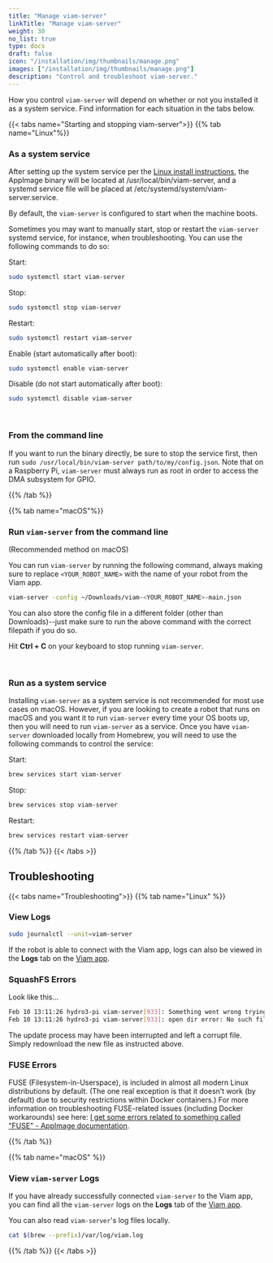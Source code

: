```yaml
---
title: "Manage viam-server"
linkTitle: "Manage viam-server"
weight: 30
no_list: true
type: docs
draft: false
icon: "/installation/img/thumbnails/manage.png"
images: ["/installation/img/thumbnails/manage.png"]
description: "Control and troubleshoot viam-server."
---
```


How you control `viam-server` will depend on whether or not you installed it as a system service.
Find information for each situation in the tabs below.

{{< tabs name="Starting and stopping viam-server">}}
{{% tab name="Linux"%}}

### As a system service

After setting up the system service per the [Linux install instructions](/installation#install-viam-server), the AppImage binary will be located at <file>/usr/local/bin/viam-server</file>, and a systemd service file will be placed at <file>/etc/systemd/system/viam-server.service</file>.

By default, the `viam-server` is configured to start when the machine boots.

Sometimes you may want to manually start, stop or restart the `viam-server` systemd service, for instance, when troubleshooting.
You can use the following commands to do so:

Start:

```sh {id="terminal-prompt" class="command-line" data-prompt="$"}
sudo systemctl start viam-server
```

Stop:

```sh {id="terminal-prompt" class="command-line" data-prompt="$"}
sudo systemctl stop viam-server
```

Restart:

```sh {id="terminal-prompt" class="command-line" data-prompt="$"}
sudo systemctl restart viam-server
```

Enable (start automatically after boot):

```sh {id="terminal-prompt" class="command-line" data-prompt="$"}
sudo systemctl enable viam-server
```

Disable (do not start automatically after boot):

```sh {id="terminal-prompt" class="command-line" data-prompt="$"}
sudo systemctl disable viam-server
```

<br>

### From the command line

If you want to run the binary directly, be sure to stop the service first, then run `sudo /usr/local/bin/viam-server path/to/my/config.json`.
Note that on a Raspberry Pi, `viam-server` must always run as root in order to access the DMA subsystem for GPIO.

{{% /tab %}}

{{% tab name="macOS"%}}

### Run `viam-server` from the command line

(Recommended method on macOS)

You can run `viam-server` by running the following command, always making sure to replace `<YOUR_ROBOT_NAME>` with the name of your robot from the Viam app.

```sh {id="terminal-prompt" class="command-line" data-prompt="$"}
viam-server -config ~/Downloads/viam-<YOUR_ROBOT_NAME>-main.json
```

You can also store the config file in a different folder (other than Downloads)--just make sure to run the above command with the correct filepath if you do so.

Hit **Ctrl + C** on your keyboard to stop running `viam-server`.

<br>

### Run as a system service

Installing `viam-server` as a system service is not recommended for most use cases on macOS.
However, if you are looking to create a robot that runs on macOS and you want it to run `viam-server` every time your OS boots up, then you will need to run `viam-server` as a service.
Once you have `viam-server` downloaded locally from Homebrew, you will need to use the following commands to control the service:

Start:

```sh {id="terminal-prompt" class="command-line" data-prompt="$"}
brew services start viam-server
```

Stop:

```sh {id="terminal-prompt" class="command-line" data-prompt="$"}
brew services stop viam-server
```

Restart:

```sh {id="terminal-prompt" class="command-line" data-prompt="$"}
brew services restart viam-server
```

{{% /tab %}}
{{< /tabs >}}

## Troubleshooting

{{< tabs name="Troubleshooting">}}
{{% tab name="Linux" %}}

### View Logs

```sh {id="terminal-prompt" class="command-line" data-prompt="$"}
sudo journalctl --unit=viam-server
```

If the robot is able to connect with the Viam app, logs can also be viewed in the **Logs** tab on the [Viam app](https://app.viam.com/).

### SquashFS Errors

Look like this...

```sh {id="terminal-prompt" class="command-line" data-prompt="$" data-output="1-10"}
Feb 10 13:11:26 hydro3-pi viam-server[933]: Something went wrong trying to read the squashfs image.
Feb 10 13:11:26 hydro3-pi viam-server[933]: open dir error: No such file or directory
```

The update process may have been interrupted and left a corrupt file.
Simply redownload the new file as instructed above.

### FUSE Errors

FUSE (Filesystem-in-Userspace), is included in almost all modern Linux distributions by default.
(The one real exception is that it doesn’t work (by default) due to security restrictions within Docker containers.)
For more information on troubleshooting FUSE-related issues (including Docker workarounds) see here: [I get some errors related to something called "FUSE" - AppImage documentation](https://docs.appimage.org/user-guide/troubleshooting/fuse.html).

{{% /tab %}}

{{% tab name="macOS" %}}

### View `viam-server` Logs

If you have already successfully connected `viam-server` to the Viam app, you can find all the `viam-server` logs on the **Logs** tab of the [Viam app](https://app.viam.com/).

You can also read `viam-server`'s log files locally.

```sh {id="terminal-prompt" class="command-line" data-prompt="$"}
cat $(brew --prefix)/var/log/viam.log
```

{{% /tab %}}
{{< /tabs >}}

